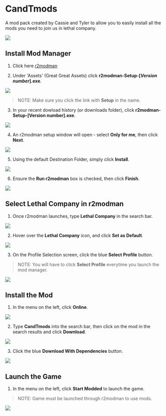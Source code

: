 # CandTmods

A mod pack created by Cassie and Tyler to allow you to easily install all the mods you need to join us in lethal company.

![](https://raw.githubusercontent.com/tyler43636/CandTmods/main/img/thumbs-up.png)

## Install Mod Manager

1. Click here [r2modman](https://thunderstore.io/package/ebkr/r2modman/)

2. Under 'Assets' (Great Great Assets) click **r2modman-Setup-[*Version number*].exe**.

![](https://raw.githubusercontent.com/tyler43636/CandTmods/main/img/r2modman-download-link.png)

>NOTE: Make sure you click the link with **Setup** in the name.

3. In your recent dowload history (or downloads folder), click **r2modman-Setup-[Version number].exe**.

![](https://raw.githubusercontent.com/tyler43636/CandTmods/main/img/r2modman-recent-downloads.png )

4. An r2modman setup window will open - select **Only for me**, then click **Next**.

![](https://raw.githubusercontent.com/tyler43636/CandTmods/main/img/r2modman-install-step-1.png)

5. Using the default Destination Folder, simply click **Install**.

![](https://raw.githubusercontent.com/tyler43636/CandTmods/main/img/r2modman-install-step-2.png )

6. Ensure the **Run r2modman** box is checked, then click **Finish**.

![](https://raw.githubusercontent.com/tyler43636/CandTmods/main/img/r2modman-install-step-3.png)

## Select Lethal Company in r2modman
1. Once r2modman launches, type **Lethal Company** in the search bar.

![](https://raw.githubusercontent.com/tyler43636/CandTmods/main/img/r2modman-search-lethal-company.png )

2. Hover over the **Lethal Company** icon, and click **Set as Default**.

![](https://raw.githubusercontent.com/tyler43636/CandTmods/main/img/r2modman-set-as-default.png)

3. On the Profile Selection screen, click the blue **Select Profile** button.

>NOTE: You will have to click **Select Profile** everytime you launch the mod manager.

![](https://raw.githubusercontent.com/tyler43636/CandTmods/main/img/r2modman-select-profile.png)

## Install the Mod
1. In the menu on the left, click **Online**.

![](https://raw.githubusercontent.com/tyler43636/CandTmods/main/img/r2modman-click-online.png )

2. Type **CandTmods** into the search bar, then click on the mod in the search results and click **Download**.

![](https://raw.githubusercontent.com/tyler43636/CandTmods/main/img/r2modman-search-candt.png )

3. Click the blue **Download With Dependencies** button.

![](https://raw.githubusercontent.com/tyler43636/CandTmods/main/img/r2modman-download-with-dependencies.png)

## Launch the Game
1. In the menu on the left, click **Start Modded** to launch the game.

>NOTE: Game must be launched through r2modman to use mods.

![](https://raw.githubusercontent.com/tyler43636/CandTmods/main/img/r2modman-start-modded.png)